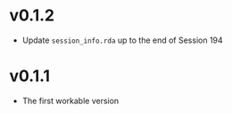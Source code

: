 # v0.1.2

* Update `session_info.rda` up to the end of Session 194

# v0.1.1

* The first workable version
